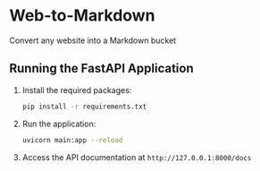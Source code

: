 # Web-to-Markdown
Convert any website into a Markdown bucket

## Running the FastAPI Application

1. Install the required packages:
    ```bash
    pip install -r requirements.txt
    ```

2. Run the application:
    ```bash
    uvicorn main:app --reload
    ```

3. Access the API documentation at `http://127.0.0.1:8000/docs`
